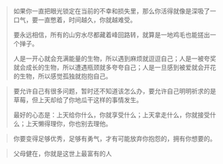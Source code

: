 > 如果你一直把眼光锁定在当前的不幸和损失里，那么你活得就像是深吸了一口气，要一直憋着，时间越久，你就越难受。
>
> 要永远相信，所有的山穷水尽都藏着峰回路转，就算是一地鸡毛也能搓出一个掸子。
>
> 人是一开心就会充满能量的生物，所以遇到麻烦就逗逗自己；人是一被夸奖就会成长的生物，所以遭遇瓶颈就多夸夸自己；人是一旦感到被爱就会开花的生物，所以感觉孤独就抱抱自己。

> 要允许自己有很多问题，暂时还不知道该怎么办，要允许自己明明祈求的是草莓，但上天却给了你地瓜干这样的事情发生。
>
> 最好的心态是：上天给你什么，你就享受什么；上天拿走什么，你就接受什么；上天懒得理你，你也别去理他。

> 你要变得足够优秀，足够有勇气，才有可能放弃你抱怨的，拥有你想要的。

> 父母健在，你就是这世上最富有的人